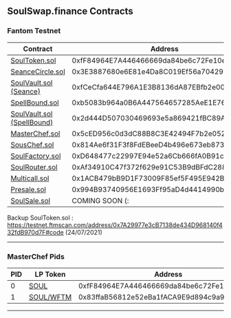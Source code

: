 ## SoulSwap.finance Contracts
 
### Fantom Testnet
| Contract | Address | 
| --- | --- | 
| [SoulToken.sol](https://testnet.ftmscan.com/address/0xfF84964E7A446466669da84be6c72Fe10eA786cF#code) | 0xfF84964E7A446466669da84be6c72Fe10eA786cF |
| [SeanceCircle.sol](https://testnet.ftmscan.com/address/0x3E3887680e6E81e4Da8C019Ef56a704297eCE211#code) | 0x3E3887680e6E81e4Da8C019Ef56a704297eCE211 |
| [SoulVault.sol (Seance)](https://testnet.ftmscan.com/address/0xfCeCfa644E796A1E3B8136dA87EBfb2e00Cc992E#code) | 0xfCeCfa644E796A1E3B8136dA87EBfb2e00Cc992E |
| [SpellBound.sol](https://testnet.ftmscan.com/address/0xb5083b964a0B6A447564657285AeE1E76524B3Db#code) | 0xb5083b964a0B6A447564657285AeE1E76524B3Db |
| [SoulVault.sol (SpellBound)](https://testnet.ftmscan.com/address/0x2d444D507030469693e5a869421fBC89A7EEf67A#code) | 0x2d444D507030469693e5a869421fBC89A7EEf67A |
| [MasterChef.sol](https://testnet.ftmscan.com/address/0x5cED956c0d3dC88B8C3E42494F7b2e052d7CfeBc#code) | 0x5cED956c0d3dC88B8C3E42494F7b2e052d7CfeBc |
| [SousChef.sol](https://testnet.ftmscan.com/address/0x814Ae6f31F3f8FdEBeeD4b496e673eb87310755E#code) | 0x814Ae6f31F3f8FdEBeeD4b496e673eb87310755E |
| [SoulFactory.sol](https://testnet.ftmscan.com/address/0xD648477c22997E94e52a6Cb666fA0B91c44ed185#code) | 0xD648477c22997E94e52a6Cb666fA0B91c44ed185 |
| [SoulRouter.sol](https://testnet.ftmscan.com/address/0xAf34910C47f372f629e91C53B9dBFdC288cF423f#code) | 0xAf34910C47f372f629e91C53B9dBFdC288cF423f |
| [Multicall.sol](https://testnet.ftmscan.com/address/0x1ACB479bB9D1F73009F85ef5F495E942Bb57f15A#code) | 0x1ACB479bB9D1F73009F85ef5F495E942Bb57f15A |
| [Presale.sol](https://testnet.ftmscan.com/address/0x994B93740956E1693Ff95aD4d4414990bF562340#code) | 0x994B93740956E1693Ff95aD4d4414990bF562340 |
| [SoulSale.sol](https://testnet.ftmscan.com/address/#code) | COMING SOON (: |

Backup SoulToken.sol : https://testnet.ftmscan.com/address/0x7A29977e3cB7138de434D968140f432fdB970d7F#code (24/07/2021)

----

### MasterChef Pids

| PID | LP Token | Address | 
| --- | --- | --- | 
| 0 | [SOUL](https://testnet.ftmscan.com/address/0xfF84964E7A446466669da84be6c72Fe10eA786cF#code) | 0xfF84964E7A446466669da84be6c72Fe10eA786cF|
| 1 | [SOUL/WFTM](https://testnet.ftmscan.com/address/0x83ffaB56812e52eBa1fACA9E9d894c9a912e7Bf2#code) | 0x83ffaB56812e52eBa1fACA9E9d894c9a912e7Bf2 |

---
